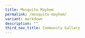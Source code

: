 ```yaml
---
title: Mosquito Mayhem
permalink: /mosquito-mayhem/
variant: markdown
description: ""
third_nav_title: Community Gallery
---
```


